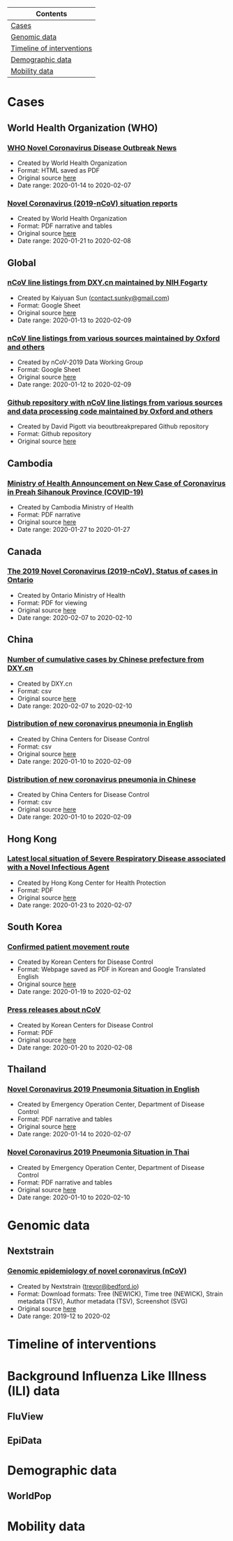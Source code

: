 |Contents|
| ----- |
| [Cases](#cases) |
| [Genomic data](#Genomic) |
| [Timeline of interventions](#interventions) |
| [Demographic data](#ili) |
| [Mobility data](#mobility) |

# <a id="cases"></a> Cases
## World Health Organization (WHO)
### [WHO Novel Coronavirus Disease Outbreak News](https://github.com/midas-network/COVID-19/tree/master/cases/who/disease_outbreak_news)
* Created by World Health Organization
* Format: HTML saved as PDF
* Original source [here](https://www.who.int/csr/don/archive/disease/novel_coronavirus/en/)
* Date range: 2020-01-14 to 2020-02-07

### [Novel Coronavirus (2019-nCoV) situation reports](https://github.com/midas-network/COVID-19/tree/master/data/cases/who/novel_coronavirus_situation_reports)
* Created by World Health Organization
* Format: PDF narrative and tables
* Original source [here](https://www.who.int/emergencies/diseases/novel-coronavirus-2019/situation-reports)
* Date range: 2020-01-21 to 2020-02-08

## Global
### [nCoV line listings from DXY.cn maintained by NIH Fogarty](https://github.com/midas-network/COVID-19/tree/master/data/cases/global/line_listings_nihfogarty)
* Created by Kaiyuan Sun (contact.sunky@gmail.com)
* Format: Google Sheet
* Original source [here](https://docs.google.com/spreadsheets/d/1jS24DjSPVWa4iuxuD4OAXrE3QeI8c9BC1hSlqr-NMiU/edit#gid=1187587451)
* Date range: 2020-01-13 to 2020-02-09

### [nCoV line listings from various sources maintained by Oxford and others](https://github.com/midas-network/COVID-19/tree/master/data/cases/global/line_listings_oxford)
* Created by nCoV-2019 Data Working Group
* Format: Google Sheet
* Original source [here](https://docs.google.com/spreadsheets/d/1itaohdPiAeniCXNlntNztZ_oRvjh0HsGuJXUJWET008/edit#gid=0)
* Date range: 2020-01-12 to 2020-02-09

### [Github repository with nCoV line listings from various sources and data processing code maintained by Oxford and others](https://github.com/midas-network/COVID-19/tree/master/data/cases/global/line_listings_oxford_github) 
* Created by David Pigott via beoutbreakprepared Github repository
* Format: Github repository
* Original source [here](https://github.com/beoutbreakprepared/nCoV2019)

## Cambodia
### [Ministry of Health Announcement on New Case of Coronavirus in Preah Sihanouk Province (COVID-19)](https://github.com/midas-network/COVID-19/tree/master/data/cases/cambodia/moh_situation_updates) 
* Created by Cambodia Ministry of Health
* Format: PDF narrative
* Original source [here](http://www.cdcmoh.gov.kh/448-1-2019-ncov)
* Date range: 2020-01-27 to 2020-01-27

## Canada
### [The 2019 Novel Coronavirus (2019-nCoV), Status of cases in Ontario](https://github.com/midas-network/COVID-19/tree/master/data/cases/canada/ontario_situation_updates)
* Created by Ontario Ministry of Health
* Format: PDF for viewing
* Original source [here](https://www.ontario.ca/page/2019-novel-coronavirus-2019-ncov#section-0)
* Date range: 2020-02-07 to 2020-02-10

## China
### [Number of cumulative cases by Chinese prefecture from DXY.cn](https://github.com/midas-network/COVID-19/tree/master/data/cases/china/cumulative_cases_DXY)
* Created by DXY.cn
* Format: csv
* Original source [here](https://ncov.dxy.cn/ncovh5/view/pneumonia)
* Date range: 2020-02-07 to 2020-02-10

### [Distribution of new coronavirus pneumonia in English](https://github.com/midas-network/COVID-19/tree/master/data/cases/china/daily_cases_chinacdc_EN)
* Created by China Centers for Disease Control
* Format: csv
* Original source [here](http://2019ncov.chinacdc.cn/2019-nCoV/)
* Date range: 2020-01-10 to 2020-02-09

### [Distribution of new coronavirus pneumonia in Chinese](https://github.com/midas-network/COVID-19tree/master/data/cases/china/daily_cases_chinacdc_ZH)
* Created by China Centers for Disease Control
* Format: csv
* Original source [here](http://2019ncov.chinacdc.cn/2019-nCoV/)
* Date range: 2020-01-10 to 2020-02-09

## Hong Kong
### [Latest local situation of Severe Respiratory Disease associated with a Novel Infectious Agent](https://github.com/midas-network/COVID-19/tree/master/data/cases/hong%20kong/doh_situation_updates)
* Created by Hong Kong Center for Health Protection
* Format: PDF
* Original source [here](https://www.chp.gov.hk/files/pdf/enhanced_sur_pneumonia_wuhan_eng.pdf)
* Date range: 2020-01-23 to 2020-02-07

## South Korea
### [Confirmed patient movement route](https://github.com/midas-network/COVID-19/tree/master/data/cases/south%20korea/confirmed_cases_movement)
* Created by Korean Centers for Disease Control
* Format: Webpage saved as PDF in Korean and Google Translated English
* Original source [here](http://ncov.mohw.go.kr/bdBoardList.dobrdId=1&brdGubun=12&dataGubun=&ncvContSeq=&contSeq=&board_id=)
* Date range: 2020-01-19 to 2020-02-02

### [Press releases about nCoV](https://github.com/midas-network/COVID-19/tree/master/data/cases/south%20korea/kcdc_press_releases_en)
* Created by Korean Centers for Disease Control
* Format: PDF
* Original source [here](https://www.cdc.go.kr/board/board.es?mid=a30402000000&bid=0030)
* Date range: 2020-01-20 to 2020-02-08

## Thailand
### [Novel Coronavirus 2019 Pneumonia Situation in English](https://github.com/midas-network/COVID-19/tree/master/data/cases/thailand/moh_situation_updates)
* Created by Emergency Operation Center, Department of Disease Control
* Format: PDF narrative and tables
* Original source [here](https://ddc.moph.go.th/viralpneumonia/eng/situation.php)
* Date range: 2020-01-14 to 2020-02-07

### [Novel Coronavirus 2019 Pneumonia Situation in Thai](https://github.com/midas-network/COVID-19/tree/master/data/cases/thailand/moh_situation_updates_TH)
* Created by Emergency Operation Center, Department of Disease Control
* Format: PDF narrative and tables
* Original source [here](https://ddc.moph.go.th/viralpneumonia/eng/situation.php)
* Date range: 2020-01-10 to 2020-02-10

# <a id="Genomic"></a> Genomic data
## Nextstrain
### [Genomic epidemiology of novel coronavirus (nCoV)](https://github.com/midas-network/COVID-19/tree/master/data/sequences/nextstrain)
* Created by Nextstrain (trevor@bedford.io)
* Format: Download formats: Tree (NEWICK), Time tree (NEWICK), Strain metadata (TSV), Author metadata (TSV), Screenshot (SVG)
* Original source [here](https://nextstrain.org/ncov)
* Date range: 2019-12 to 2020-02

# <a id="interventions"></a> Timeline of interventions

# <a id="ili"></a> Background Influenza Like Illness (ILI) data
## FluView
## EpiData

# <a id="demographic"></a> Demographic data
## WorldPop

# <a id="mobility"></a> Mobility data



